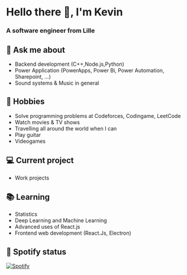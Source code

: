 # Hello there 👋, I'm Kevin

### A software engineer from Lille

## 💬 Ask me about 

- Backend development (C++,Node.js,Python)
- Power Application (PowerApps, Power Bi, Power Automation, Sharepoint, ...)
- Sound systems & Music in general

## 📅 Hobbies

- Solve programming problems at Codeforces, Codingame, LeetCode
- Watch movies & TV shows
- Travelling all around the world when I can
- Play guitar
- Videogames

## 💻 Current project

- Work projects

## 📚 Learning

- Statistics
- Deep Learning and Machine Learning
- Advanced uses of React.js
- Frontend web development (React.Js, Electron)

## 🎵 Spotify status

[![Spotify](https://novatorem-git-master-radiusof.vercel.app/api/spotify)](https://open.spotify.com/user/11451407?si=4b2ebb139db7476f)
